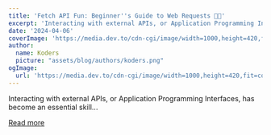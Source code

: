 ```yaml
---
title: 'Fetch API Fun: Beginner''s Guide to Web Requests 🔎🌐'
excerpt: 'Interacting with external APIs, or Application Programming Interfaces, has become an essential skill...'
date: '2024-04-06'
coverImage: 'https://media.dev.to/cdn-cgi/image/width=1000,height=420,fit=cover,gravity=auto,format=auto/https%3A%2F%2Fdev-to-uploads.s3.amazonaws.com%2Fuploads%2Farticles%2Fo9vjricdojkztimipei4.png'
author:
  name: Koders
  picture: "assets/blog/authors/koders.png"
ogImage:
  url: 'https://media.dev.to/cdn-cgi/image/width=1000,height=420,fit=cover,gravity=auto,format=auto/https%3A%2F%2Fdev-to-uploads.s3.amazonaws.com%2Fuploads%2Farticles%2Fo9vjricdojkztimipei4.png'
---
```


Interacting with external APIs, or Application Programming Interfaces, has become an essential skill...

[Read more](https://dev.to/arjuncodess/fetch-api-fun-beginners-guide-to-web-requests-22od)
